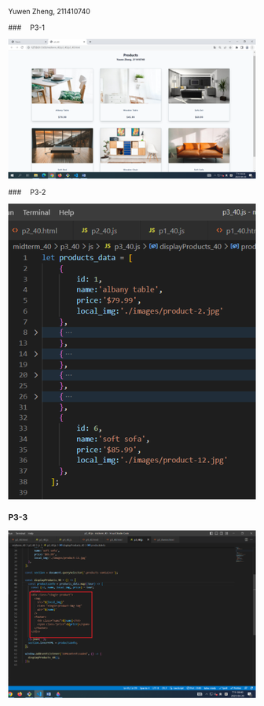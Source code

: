 Yuwen Zheng, 211410740

###　 P3-1

![](p3-1.png)

###　 P3-2

![](p3-2.png)

### P3-3

![](p3-3.png)
